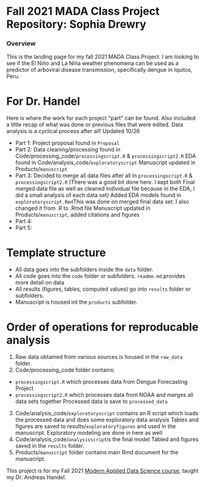 

# Fall 2021 MADA Class Project Repository: Sophia Drewry
### Overview
This is the landing page for my fall 2021 MADA Class Project.
I am looking to see if the El Niño and La Niña weather phenomena can be used as a predictor of arboviral disease transmission, specifically dengue in Iquitos, Peru. 

# For Dr. Handel
Here is where the work for each project "part" can be found. Also included a little recap of what was done or previous files that were edited. Data analysis is a cyclical process after all! Updated 10/26
- Part 1: Project proposal found in `Proposal`
- Part 2: Data cleaning/processing found in Code/processing_code/`processingscript.R` & `processingscript2.R`
          EDA found in Code/analysis_code/`exploratoryscript`
          Manuscript updated in Products/`manuscript`
- Part 3: Decided to merge all data files after all in `processingscript.R` & `processingscript2.R` (There was a good bit done here. I             kept both Final merged data file as well as cleaned individual file because in the EDA, I did a small analysis of each data              set) 
          Added EDA models found in `exploratoryscript.Rmd`This was done on merged final data set. I also changed it from .R to .Rmd file
          Manuscript updated in Products/`manuscript`, added citations and figures
- Part 4:
- Part 5:

# Template structure

* All data goes into the subfolders inside the `data` folder.
* All code goes into the `code` folder or subfolders. `readme.md` provides more detail on data
* All results (figures, tables, computed values) go into `results` folder or subfolders.
* Manuscript is housed int the `products` subfolder.

# Order of operations for reproducable analysis

1) Raw data obtained from various sources is housed in the `raw_data` folder. 
2) Code/processing_code folder contains:
  - `processingscript.R` which processes data from Dengue Forecasting Project
  - `processingscript2.R` which processes data from NOAA and merges all data sets together
  Processed data is save to `processed_data`
3) Code/analysis_code/`exploratoryscript` contains an R script which loads the processed data and does some exploratory data analysis
  Tables and figures are saved to results/`exploratoryfigures` and used in the manuscript. Exploratory modeling are done in here as well
4) Code/analysis_code/`analysisscript`is the final model 
  Tabled and figures saved in the `results` folder.
5) Products/`manuscript` folder contains main Rmd document for the manuscript. 

This project is for my Fall 2021 [Modern Applied Data Science course](https://andreashandel.github.io/MADAcourse/), taught my Dr. Andreas Handel.


